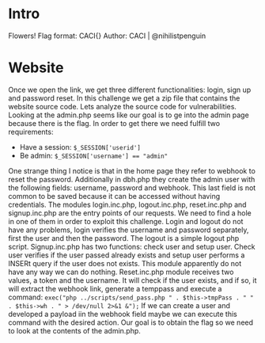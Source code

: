 # Intro

Flowers!
Flag format: CACI{}
Author: CACI | @nihilistpenguin

# Website

Once we open the link, we get three different functionalities: login, sign up and password reset. 
In this challenge we get a zip file that contains the website source code. Lets analyze the source code for vulnerabilities.
Looking at the admin.php seems like our goal is to ge into the admin page because there is the flag.
In order to get there we need fulfill two requirements: 
- Have a session: `$_SESSION['userid']`
- Be admin: `$_SESSION['username'] == "admin"`

One strange thing I notice is that in the home page they refer to webhook to reset the password. Additionally in dbh.php they create the admin user with the following fields: username, password and webhook. This last field is not common to be saved because it can be accessed without having credentials. 
The modules login.inc.php, logout.inc.php, reset.inc.php and signup.inc.php are the entry points of our requests.
We need to find a hole in one of them in order to exploit this challenge. Login and logout do not have any problems, login verifies the username and password separately, first the user and then the password. The logout is a simple logout php script.
Signup.inc.php has two functions: check user and setup user. Check user verifies if the user passed already exists and setup user performs a INSERt query if the user does not exists. This module apparently do not have any way we can do nothing. 
Reset.inc.php module receives two values, a token and the username. It will check if the user exists, and if so, it will extract the webhook link, generate a temppass and execute a command: `exec("php ../scripts/send_pass.php " . $this->tmpPass . " " . $this->wh . " > /dev/null 2>&1 &");` If we can create a user and developed a payload iin the webhook field maybe we can execute this command with the desired action.  Our goal is to obtain the flag so we need to look at the contents of the admin.php. 
